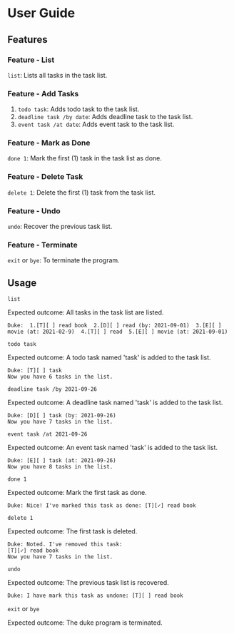 # User Guide

## Features 

### Feature - List

`list`: Lists all tasks in the task list.

### Feature - Add Tasks

1. `todo task`: Adds todo task to the task list.
2. `deadline task /by date`: Adds deadline task to the task list.
3. `event task /at date`: Adds event task to the task list.

### Feature - Mark as Done

`done 1`: Mark the first (1) task in the task list as done.

### Feature - Delete Task

`delete 1`: Delete the first (1) task from the task list.


### Feature - Undo

`undo`: Recover the previous task list.


### Feature - Terminate

`exit` or `bye`: To terminate the program.


## Usage

`list`

Expected outcome:
All tasks in the task list are listed.

```
Duke:  1.[T][ ] read book  2.[D][ ] read (by: 2021-09-01)  3.[E][ ] movie (at: 2021-02-9)  4.[T][ ] read  5.[E][ ] movie (at: 2021-09-01)
```

`todo task`

Expected outcome:
A todo task named 'task' is added to the task list.

```
Duke: [T][ ] task 
Now you have 6 tasks in the list.
```

`deadline task /by 2021-09-26`

Expected outcome:
A deadline task named 'task' is added to the task list.

```
Duke: [D][ ] task (by: 2021-09-26)
Now you have 7 tasks in the list.
```

`event task /at 2021-09-26`

Expected outcome:
An event task named 'task' is added to the task list.

```
Duke: [E][ ] task (at: 2021-09-26)
Now you have 8 tasks in the list.
```

`done 1`

Expected outcome:
Mark the first task as done.

```
Duke: Nice! I've marked this task as done: [T][✓] read book
```

`delete 1`

Expected outcome:
The first task is deleted.

```
Duke: Noted. I've removed this task:
[T][✓] read book
Now you have 7 tasks in the list.
```

`undo`

Expected outcome:
The previous task list is recovered.

```
Duke: I have mark this task as undone: [T][ ] read book
```


`exit` or `bye`

Expected outcome:
The duke program is terminated. 
